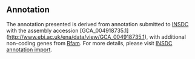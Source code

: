 
Annotation
----------

The annotation presented is derived from annotation submitted to
[INSDC](http://www.insdc.org) with the assembly accession [GCA\_004918735.1]
(http://www.ebi.ac.uk/ena/data/view/GCA_004918735.1),
with additional non-coding genes from
[Rfam](http://rfam.xfam.org/). For more details, please visit [INSDC
annotation import](http://ensemblgenomes.org/info/data/insdc_annotation).
